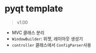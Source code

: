 # pyqt template


> v1.00
- MVC 클래스 분리
- `WindowBuilder`: 위젯, 레이아웃 생성기
- `controller` 클래스에서 `ConfigParser`사용
